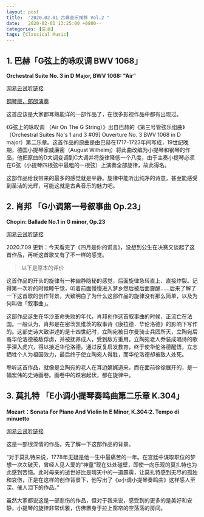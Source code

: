 ```yaml
---
layout: post
title:  "2020.02.01 古典音乐推荐 Vol.2 "
date:   2020-02-01 13:25:00 +0800--
categories: [生活]
tags: [Classical Music]
---
```


## 1. 巴赫「G弦上的咏叹调 BWV 1068」

**Orchestral Suite No. 3 in D Major, BWV 1068: "Air"**

[网易云试听链接](https://music.163.com/song?id=16409470)

[钢琴版，郎朗演奏](https://music.163.com/song?id=512613128)

这首应该是大家都耳熟能详的一部作品了，在很多影视作品中都有出现过。

《G弦上的咏叹调 （Air On The G String）》出自巴赫的《第三号管弦乐组曲》（Orchestral Suites No's 1 and 3 #09] Ouverture No. 3 BWV 1068 in D major）第二乐章。这首作品的原曲是由巴赫在1717-1723年间写成，19世纪晚期，德国小提琴家威廉密（August Wilhelmj）将此曲改编为小提琴和钢琴的作品，他把原曲的D大调变调到C大调并将旋律降低一个八度，由于主奏小提琴必须在G弦（小提琴四根弦中最粗的一根弦）上演奏全部旋律，故此得名。

这部作品给我带来的最多的感觉就是平静。旋律中能听出纯净的诗意，甚至能感受到圣洁的光辉，可能这就是古典音乐的魅力吧。


## 2. 肖邦 「G小调第一号叙事曲 Op.23」

**Chopin: Ballade No.1 in G minor, Op.23**

[网易云试听链接](https://music.163.com/song?id=32696188)

2020.7.09 更新：今天看完了《四月是你的谎言》，没想到公生在决赛又谈起了这首作品，再听这首歌又有了不一样的感觉。

> 以下是原本的评价

这首作品的开头的旋律有一种幽静隐秘的感觉，后面旋律急转直上、直接炸裂。记得第一次听的时候睡午觉，听着前面慢慢进入梦乡然后被后面震醒……后来了解了一下这首歌的创作背景，大致明白了为什么这部作品的旋律没有那么简单，以及为何叫做「叙事曲」。

这部作品诞生在华沙革命失败的年代，肖邦创作这首叙事曲的时候，正流亡在法国。一般认为，肖邦是在密茨凯维茨的叙事诗《康拉德．华伦洛德》的影响下写作的。这部史诗大致讲述的是十四世纪时，立陶宛被日尔曼骑士兵团所灭，立陶宛后裔华伦洛德被敌俘虏，并被抚养成人，受到敌方重用。立陶宛老人乔装成唱诗的歌手深入虎穴，得以接近华伦洛德。通过反复启发教育，终于使华伦洛德醒悟，立志牺牲个人为祖国效力，最后终于使立陶宛人得胜，而华伦洛德却被敌人处死。

聆听这首作品，就像是立陶宛的老人在耳边娓娓道来，而在面前徐徐展开的，是一幅宏伟的史诗画卷。画卷中的跌宕起伏，都在旋律中。


## 3. 莫扎特 「E小调小提琴奏鸣曲第二乐章 K.304」

**Mozart：Sonata For Piano And Violin In E Minor, K.304:2. Tempo di minuetto**

[网易云试听链接](https://music.163.com/song?id=36947011)

这是一部很深情的作品，先了解一下这部作品的背景。

“对于莫扎特来说，1778年无疑是他一生中最痛苦的一年。在宫廷中谋取职位的梦想一次次破灭，曾经人见人爱的“神童”现在处处碰壁，即使一向乐观的莫扎特也为此感到苦恼。此时母亲的逝世好比是晴天中的一道霹雳，让莫扎特感到无尽的孤独和哀伤，正是在这样的创作背景下，他写出了《e小调小提琴奏鸣曲》这样感人至深、催人泪下的作品。”

虽然大家都说这是一部悲伤的作品，但对于我来说，感受到的更多的是美好和安静，小提琴的旋律非常优雅，仿佛置身于拉上窗帘的空荡荡的房间。